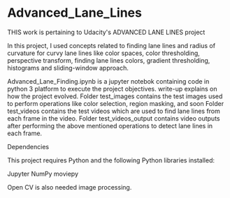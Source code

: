 # Advanced_Lane_Lines
THIS work is pertaining to Udacity's ADVANCED LANE LINES project

In this project, I used concepts related to finding lane lines and radius of curvature for curvy lane lines like color spaces, color thresholding, perspective transform, 
finding lane lines colors, gradient thresholding, histograms and sliding-window approach.

Advanced_Lane_Finding.ipynb is a jupyter notebok containing code in python 3 platform to execute the project objectives. 
write-up explains on how the project evolved. 
Folder test_images contains the test images used to perform operations like color selection, region masking, and soon
Folder test_videos contains the test videos which are used to find lane lines from each frame in the video. 
Folder test_videos_output contains video outputs after performing the above mentioned operations to detect lane lines in each frame. 


Dependencies

This project requires Python and the following Python libraries installed:

Jupyter
NumPy
moviepy

Open CV is also needed image processing. 
